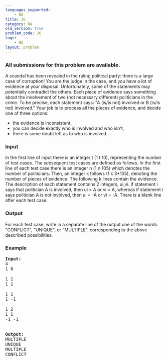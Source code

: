 ```yaml
---
languages_supported:
    - NA
title: J6
category: NA
old_version: true
problem_code: J6
tags:
    - NA
layout: problem
---
```

###  All submissions for this problem are available. 

A scandal has been revealed in the ruling political party: there is a large case of corruption! You are the judge in the case, and you have a lot of evidence at your disposal. Unfortunately, some of the statements may potentially contradict the others. Each piece of evidence says something about the involvement of two (not necessary different) politicians in the crime. To be precise, each statement says: "A (is/is not) involved or B (is/is not) involved." Your job is to process all the pieces of evidence, and decide one of three options:

- the evidence is inconsistent,
- you can decide exactly who is involved and who isn't,
- there is some doubt left as to who is involved.

### Input

In the first line of input there is an integer t (1 t 10), representing the number of test cases. The subsequent test cases are defined as follows. In the first line of each test case there is an integer n (1 n 105) which denotes the number of politicians. Then, an integer k follows (1 k 3\*105), denoting the number of pieces of evidence. The following k lines contain the evidence. The description of each statement contains 2 integers, ui,vi. If statement i says that politician A is involved, then ui = A or vi = A, whereas if statement i says politician A is not involved, then ui = -A or vi = -A. There is a blank line after each test case.

### Output

For each test case, write in a separate line of the output one of the words: "CONFLICT", "UNIQUE", or "MULTIPLE", corresponding to the above described possibilities.

### Example

<pre><strong>Input:</strong>
4
1 0

1 1
1 1

1 1
1 -1

1 2
1 1
-1 -1


<strong>Output:</strong>
MULTIPLE
UNIQUE
MULTIPLE
CONFLICT

</pre>